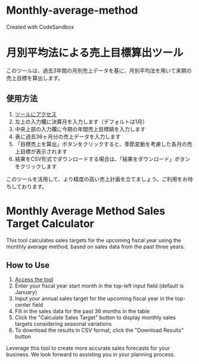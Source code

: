 # Monthly-average-method
Created with CodeSandbox

# 月別平均法による売上目標算出ツール

このツールは、過去3年間の月別売上データを基に、月別平均法を用いて来期の売上目標を算出します。

## 使用方法

1. [ツールにアクセス](https://neoclassic52.github.io/Monthly-average-method/)
2. 左上の入力欄に決算月を入力します（デフォルトは1月）
3. 中央上部の入力欄に今期の年間売上目標額を入力します
4. 表に過去36ヶ月分の売上データを入力します
5. 「目標売上を算出」ボタンをクリックすると、季節変動を考慮した各月の売上目標が表示されます
6. 結果をCSV形式でダウンロードする場合は、「結果をダウンロード」ボタンをクリックします

このツールを活用して、より精度の高い売上計画を立てましょう。ご利用をお待ちしております。


# Monthly Average Method Sales Target Calculator

This tool calculates sales targets for the upcoming fiscal year using the monthly average method, based on sales data from the past three years.

## How to Use

1. [Access the tool](https://neoclassic52.github.io/Monthly-average-method/)
2. Enter your fiscal year start month in the top-left input field (default is January)
3. Input your annual sales target for the upcoming fiscal year in the top-center field
4. Fill in the sales data for the past 36 months in the table
5. Click the "Calculate Sales Target" button to display monthly sales targets considering seasonal variations
6. To download the results in CSV format, click the "Download Results" button

Leverage this tool to create more accurate sales forecasts for your business. We look forward to assisting you in your planning process.
